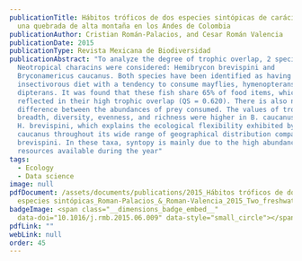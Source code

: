 ```yaml
---
publicationTitle: Hábitos tróficos de dos especies sintópicas de carácidos en
  una quebrada de alta montaña en los Andes de Colombia
publicationAuthor: Cristian Román-Palacios, and Cesar Román Valencia
publicationDate: 2015
publicationType: Revista Mexicana de Biodiversidad
publicationAbstract: "To analyze the degree of trophic overlap, 2 species of
  Neotropical characins were considered: Hemibrycon brevispini and
  Bryconamericus caucanus. Both species have been identified as having an
  insectivorous diet with a tendency to consume mayflies, hymenopterans, and
  dipterans. It was found that these fish share 65% of food items, which is
  reflected in their high trophic overlap (QS = 0.620). There is also no
  difference between the abundances of prey consumed. The values of trophic
  breadth, diversity, evenness, and richness were higher in B. caucanus than in
  H. brevispini, which explains the ecological flexibility exhibited by B.
  caucanus throughout its wide range of geographical distribution compared to H.
  brevispini. In these taxa, syntopy is mainly due to the high abundance of
  resources available during the year"
tags:
  - Ecology
  - Data science
image: null
pdfDocument: /assets/documents/publications/2015_Hábitos tróficos de dos
  especies sintópicas_Roman-Palacios_&_Roman-Valencia_2015_Two_freshwater.pdf
badgeImage: <span class="__dimensions_badge_embed__"
  data-doi="10.1016/j.rmb.2015.06.009" data-style="small_circle"></span>
pdfLink: ""
webLink: null
order: 45
---
```

